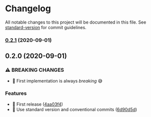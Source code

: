 # Changelog

All notable changes to this project will be documented in this file. See [standard-version](https://github.com/conventional-changelog/standard-version) for commit guidelines.

### [0.2.1](https://github.com/mir4a/react-form-dynamo/compare/v0.2.0...v0.2.1) (2020-09-01)

## 0.2.0 (2020-09-01)


### ⚠ BREAKING CHANGES

* 🧨 First implementation is always _breaking_ 😅

### Features

* 🎸 First release ([4aa03f4](https://github.com/mir4a/react-form-dynamo/commit/4aa03f425be9a5a5bbda550db587a1148ea45501))
* 🎸 Use standard version and conventional commits ([6d90d5d](https://github.com/mir4a/react-form-dynamo/commit/6d90d5dd078ef2ea142117a34e887f0b16df1b03))
